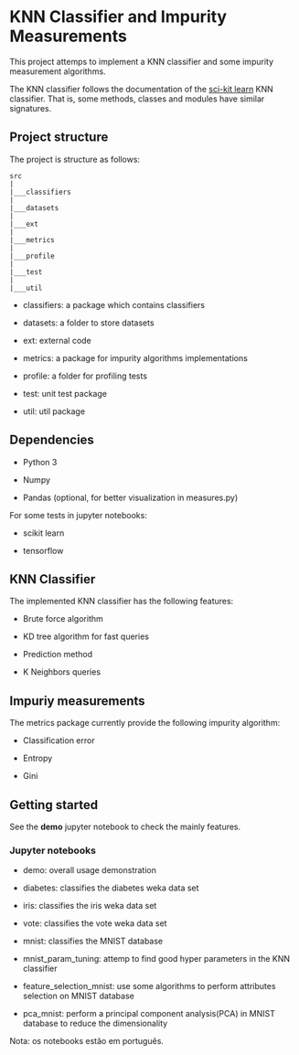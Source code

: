 # KNN Classifier and Impurity Measurements

This project attemps to implement a KNN classifier and some impurity measurement algorithms.

The KNN classifier follows the documentation of the [sci-kit learn](http://scikit-learn.org) KNN classifier. That is, some methods, classes and modules have similar signatures.

## Project structure

The project is structure as follows:

    src
    |
    |___classifiers
    |
    |___datasets
    |
    |___ext
    |
    |___metrics
    |
    |___profile
    |
    |___test
    |
    |___util

- classifiers: a package which contains classifiers

- datasets: a folder to store datasets

- ext: external code

- metrics: a package for impurity algorithms implementations

- profile: a folder for profiling tests

- test: unit test package

- util: util package

## Dependencies

- Python 3

- Numpy

- Pandas (optional, for better visualization in measures.py)

For some tests in jupyter notebooks:

- scikit learn

- tensorflow

## KNN Classifier

The implemented KNN classifier has the following features:

- Brute force algorithm

- KD tree algorithm for fast queries

- Prediction method

- K Neighbors queries

## Impuriy measurements

The metrics package currently provide the following impurity algorithm:

- Classification error

- Entropy

- Gini

## Getting started

See the __demo__ jupyter notebook to check the mainly features.

### Jupyter notebooks

- demo: overall usage demonstration

- diabetes: classifies the diabetes weka data set

- iris: classifies the iris weka data set

- vote: classifies the vote weka data set

- mnist: classifies the MNIST database

- mnist_param_tuning: attemp to find good hyper parameters in the KNN classifier

- feature_selection_mnist: use some algorithms to perform attributes selection on MNIST database

- pca_mnist: perform a principal component analysis(PCA) in MNIST database to reduce the dimensionality

Nota: os notebooks estão em português.
